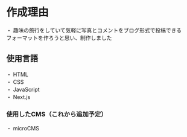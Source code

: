 # 作成理由
・ 趣味の旅行をしていて気軽に写真とコメントをブログ形式で投稿できる<br>
フォーマットを作ろうと思い、制作しました

## 使用言語
・ HTML  
・ CSS  
・ JavaScript  
・ Next.js

### 使用したCMS（これから追加予定）
・ microCMS  
